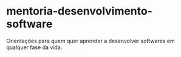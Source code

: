 # mentoria-desenvolvimento-software
Orientações para quem quer aprender a desenvolver softwares em qualquer fase da vida.
